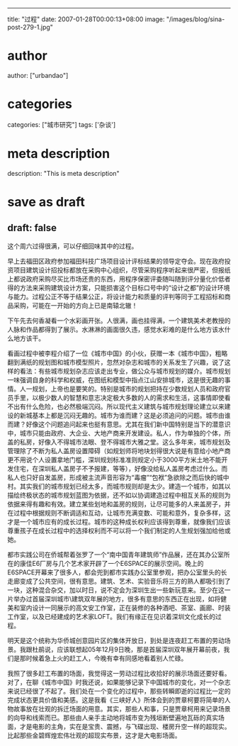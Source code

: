 
---
title: "过程"
date: 2007-01-28T00:00:13+08:00
image: "/images/blog/sina-post-279-1.jpg"
# author
author: ["urbandao"]
# categories
categories: ["城市研究"]
tags: ['杂谈']
# meta description
description: "This is meta description"
# save as draft
draft: false
---

这个周六过得很满，可以仔细回味其中的过程。

早上去福田区政府参加福田科技广场项目设计评标结果的领导定夺会。现在政府投资项目建筑设计招投标都放在采购中心组织，尽管采购程序听起来很严密，但报纸上都说政府采购尽买比市场还贵的东西，用程序保密评委随叫随到评分量化价低者得的方法来采购建筑设计方案，只能损害这个目标口号中的“设计之都”的设计环境与能力。过程公正不等于结果公正，将设计能力和质量的评判等同于工程招标和商品采购，可能在一开始的方向上已是南辕北辙！

下午先去何香凝看一个水彩画开张。人很满，画也挂得满，一个建筑美术老教授的人脉和作品都得到了展示。水淋淋的画面很久违，感觉水彩难的是什么地方该水什么地方该干。

看画过程中被李程介绍了一位《城市中国》的小伙，获赠一本《城市中国》，粗略翻到满纸的规划图和城市模型照片，忽然对杂志和城市的关系发生了兴趣，说了这样的看法：有些城市规划杂志应该走出专业，做公众与城市规划的媒介。城市规划一味强调自身的科学和权威，在图纸和模型中指点江山安排城市，这是很无趣的事情。人一规划，上帝也是要笑的。特别是城市的规划把持在少数规划人员和政府官员手里，以极少数人的智慧和意志决定极大多数的人的需求和生活，这事情即使看不出有什么危险，也必然极端沉闷。所以现代主义建筑与城市规划理论建立以来建设的新城基本上都是沉闷无趣的。城市为谁而建？这是必须追问的问题。城市由谁而建？好像这个问题追问起来也挺有意思。尤其在我们新中国特别是当下的潜意识中，城市只能由政府、大企业、大地产商来开发建设。私人，作为单独的个体，所盖的私房，好像入不得城市法眼、登不得城市大雅之堂。这么多年来，城市规划及管理除了不断为私人盖房设置障碍（如规划师将地块划得很大说是有意给小地产商更不用说个人设置拿地门槛，深圳规划标准准则规定小于3000平方米土地不能开发住宅，在深圳私人盖房子不予报建，等等），好像没给私人盖房考虑过什么。而私人也只好自发盖房，形成被主流声音形容为“毒瘤”“包袱”急欲除之而后快的城中村。其实我们的城市规划已经太多，而城市规则却是太少。建造一个城市，如其以描绘终极状态的城市规划蓝图为依据，还不如以协调建造过程中相互关系的规则为依据来得有趣和有效。建立某些划地和盖房的规则，让尽可能多的人来盖房子，并在过程中根据规则不断调适和互动，让城市充满变数、可能和意外，复杂多样，这才是一个城市应有的成长过程。城市的这种成长权利应该得到尊重，就像我们应该尊重孩子在成长过程中的选择权利而不可以将一个我们制定的人生规划强加给他或她。

都市实践公司在侨城帮着张罗了一个“南中国青年建筑师”作品展，还在其办公室所在的康佳E6厂房与几个艺术家开辟了一个E6SPACE的展示空间。晚上的E6SPACE开幕来了很多人，都会兜到都市实践办公室里参观，把办公室里头的长走廊变成了公共空间，很有意思。建筑、艺术、实验音乐将三方的熟人都吸引到了一块，这种混合杂交，加以时日，说不定会为深圳生出一些新玩意来。至少在这一片举办过首届深圳城市\建筑双年展的地方，很多有意思的东西正在出现，如将健美和室内设计一同展示的高文安工作室，正在装修的各种酒吧、茶室、画廊、时装工作室，以及已经建成的艺术家LOFT。我们有缘正在见识着深圳文化成长的过程。

明天是这个统称为华侨城创意园片区的集体开放日，到处是连夜赶工布置的劳动场景。我跟杜鹃说，应该联想起05年12月9日晚，那是首届深圳双年展开幕前夜，我们是那时候着急上火的赶工人，今晚有幸有同感地看着别人忙碌。

我照了很多赶工布置的场面，我觉得这一劳动过程比收拾好的展示场面还要好看。对了，在聊《城市中国》时我还说，如果能够记录下中国城市的变化，对一个杂志来说已经很了不起了。我们处在一个变化的过程中，那些转瞬即逝的过程比一定的完成状态更具价值和美感。这是我看《三峡好人》所体会到的贾章柯要将简单的人物故事放在壮观的拆迁场面的用意。其实，那些人和事，只是贾章柯用来记录场景的向导和线索而已。那些由人亲手主动地将城市变为残垣断壁遍地瓦砾的真实场面，才是电影的主角，实在是宝贵、震撼，与飞碟出现、楼房升空一样的超现实。比起那些金碧辉煌宏伟壮观的超现实布景，这才是大电影场面。
